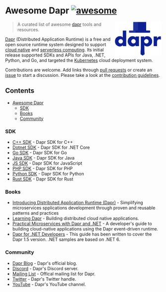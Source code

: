 # Awesome Dapr [![awesome](https://cdn.rawgit.com/sindresorhus/awesome/d7305f38d29fed78fa85652e3a63e154dd8e8829/media/badge.svg)](https://github.com/sindresorhus/awesome)

[<img src="https://github.com/dapr/dapr/blob/master/img/dapr_logo.svg" align="right"  width="150">](https://dapr.io/)

> A curated list of awesome [dapr](https://dapr.io/) tools and resources.

[Dapr](https://en.wikipedia.org/wiki/Dapr) (Distributed Application Runtime) is a free and open source runtime system designed to support [cloud native](https://en.wikipedia.org/wiki/Cloud_native_computing) and [serverless computing](https://en.wikipedia.org/wiki/Serverless_computing). Its initial release supported SDKs and APIs for Java, .NET, Python, and Go, and targeted the [Kubernetes](https://en.wikipedia.org/wiki/Kubernetes) cloud deployment system.

Contributions are welcome. Add links through [pull requests](https://github.com/letmerecall/awesome-dapr/pulls) or create an [issue](https://github.com/letmerecall/awesome-dapr/issues) to start a discussion. Please take a look at the [contribution guidelines](CONTRIBUTING.md).

## Contents

- [Awesome Dapr](#awesome-dapr)
    - [SDK](#sdk)
    - [Books](#books)
    - [Community](#community)

### SDK
* [C++ SDK](https://github.com/dapr/cpp-sdk) - Dapr SDK for C++
* [Dotnet SDK](https://github.com/dapr/dotnet-sdk) - Dapr SDK for .NET Core
* [Go SDK](https://github.com/dapr/go-sdk) - Dapr SDK for Go
* [Java SDK](https://github.com/dapr/java-sdk) - Dapr SDK for Java
* [JS SDK](https://github.com/dapr/js-sdk) - Dapr SDK for JavaScript
* [PHP SDK](https://github.com/dapr/php-sdk) - Dapr SDK for PHP
* [Python SDK](https://github.com/dapr/python-sdk) - Dapr SDK for Python
* [Rust SDK](https://github.com/dapr/rust-sdk) - Dapr SDK for Rust

### Books
* [Introducing Distributed Application Runtime (Dapr)](https://www.apress.com/gp/book/9781484269978) - Simplifying microservices spplications development through proven and reusable patterns and practices
* [Learning Dapr](https://www.oreilly.com/library/view/learning-dapr/9781492072416/) - Building distributed cloud native applications.
* [Practical Microservices with Dapr and .NET](https://www.packtpub.com/product/practical-microservices-with-dapr-and-net/9781800568372) - A developer's guide to building cloud-native applications using the Dapr event-driven runtime.
* [Dapr for .NET Developers](https://dotnet.microsoft.com/en-us/download/e-book/dapr/pdf) - This guide has been written to cover the Dapr 1.5 version. .NET samples are based on .NET 6.


### Community
* [Dapr Blog](https://blog.dapr.io/posts) - Dapr's official blog.
* [Discord](https://aka.ms/dapr-discord) - Dapr's Discord server.
* [Mailing List](https://groups.google.com/forum/#!forum/dapr-dev) - Offical mailing list for Dapr.
* [Twitter](https://twitter.com/daprdev) - Dapr's Twitter handle.
* [YouTube](https://www.youtube.com/channel/UCtpSQ9BLB_3EXdWAUQYwnRA) - Dapr's YouTube channel.
